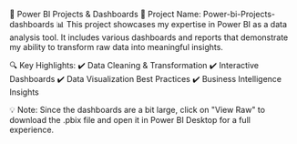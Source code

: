 🚀 Power BI Projects & Dashboards
🔹 Project Name: Power-bi-Projects-dashboards
📊 This project showcases my expertise in Power BI as a data analysis tool. It includes various dashboards and reports that demonstrate my ability to transform raw data into meaningful insights.

🔍 Key Highlights:
✔️ Data Cleaning & Transformation
✔️ Interactive Dashboards
✔️ Data Visualization Best Practices
✔️ Business Intelligence Insights

💡 Note: Since the dashboards are a bit large, click on "View Raw" to download the .pbix file and open it in Power BI Desktop for a full experience.
